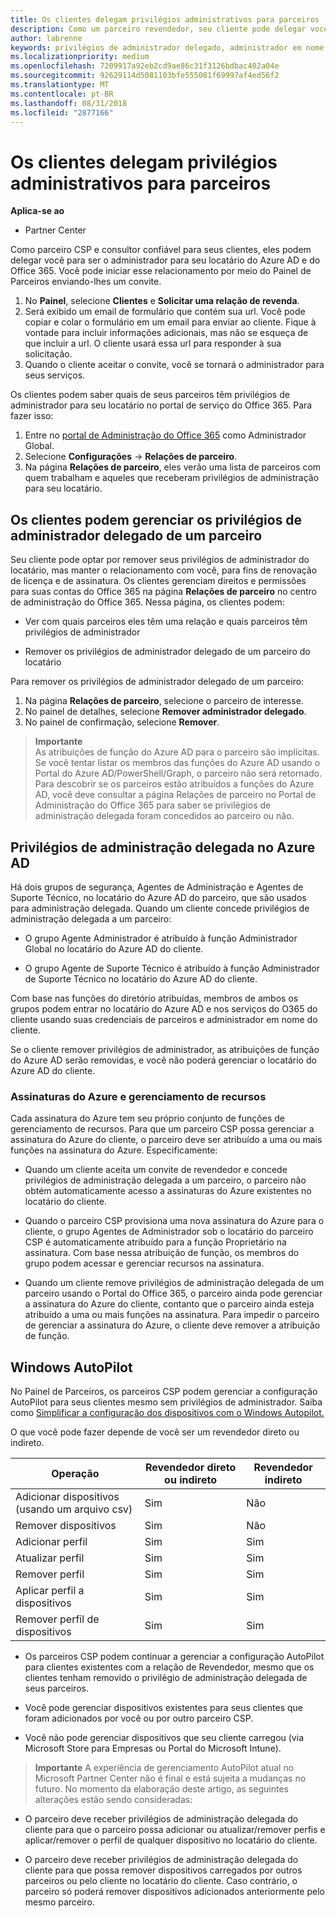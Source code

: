 ```yaml
---
title: Os clientes delegam privilégios administrativos para parceiros | Partner Center
description: Como um parceiro revendedor, seu cliente pode delegar você para ser seu administrador. Ele também pode remover privilégios.
author: labrenne
keywords: privilégios de administrador delegado, administrador em nome de, remover privilégios
ms.localizationpriority: medium
ms.openlocfilehash: 7209917a92eb2cd9ae86c31f3126bdbac402a04e
ms.sourcegitcommit: 92629114d5081103bfe555081f69997af4ed56f2
ms.translationtype: MT
ms.contentlocale: pt-BR
ms.lasthandoff: 08/31/2018
ms.locfileid: "2877166"
---
```

# <a name="customers-delegate-administration-privileges-to-partners"></a>Os clientes delegam privilégios administrativos para parceiros

**Aplica-se ao**

-  Partner Center

Como parceiro CSP e consultor confiável para seus clientes, eles podem delegar você para ser o administrador para seu locatário do Azure AD e do Office 365. Você pode iniciar esse relacionamento por meio do Painel de Parceiros enviando-lhes um convite. 

1. No **Painel**, selecione **Clientes** e **Solicitar uma relação de revenda**.
2. Será exibido um email de formulário que contém sua url. Você pode copiar e colar o formulário em um email para enviar ao cliente. Fique à vontade para incluir informações adicionais, mas não se esqueça de que incluir a url. O cliente usará essa url para responder à sua solicitação.  
3. Quando o cliente aceitar o convite, você se tornará o administrador para seus serviços.

Os clientes podem saber quais de seus parceiros têm privilégios de administrador para seu locatário no portal de serviço do Office 365. Para fazer isso:

1. Entre no [portal de Administração do Office 365](https://portal.office.com/adminportal) como Administrador Global.
2. Selecione **Configurações** → **Relações de parceiro**.
3. Na página **Relações de parceiro**, eles verão uma lista de parceiros com quem trabalham e aqueles que receberam privilégios de administração para seu locatário.

## <a name="customers-can-manage-a-partners-delegated-admin-privileges"></a>Os clientes podem gerenciar os privilégios de administrador delegado de um parceiro 

Seu cliente pode optar por remover seus privilégios de administrador do locatário, mas manter o relacionamento com você, para fins de renovação de licença e de assinatura. Os clientes gerenciam direitos e permissões para suas contas do Office 365 na página **Relações de parceiro** no centro de administração do Office 365. Nessa página, os clientes podem:

- Ver com quais parceiros eles têm uma relação e quais parceiros têm privilégios de administrador

- Remover os privilégios de administrador delegado de um parceiro do locatário

Para remover os privilégios de administrador delegado de um parceiro:

1. Na página **Relações de parceiro**, selecione o parceiro de interesse.
2. No painel de detalhes, selecione **Remover administrador delegado**.
3. No painel de confirmação, selecione **Remover**.

>**Importante**<br>
As atribuições de função do Azure AD para o parceiro são implícitas. Se você tentar listar os membros das funções do Azure AD usando o Portal do Azure AD/PowerShell/Graph, o parceiro não será retornado. Para descobrir se os parceiros estão atribuídos a funções do Azure AD, você deve consultar a página Relações de parceiro no Portal de Administração do Office 365 para saber se privilégios de administração delegada foram concedidos ao parceiro ou não.

## <a name="delegated-admin-privileges-in-azure-ad"></a>Privilégios de administração delegada no Azure AD 

Há dois grupos de segurança, Agentes de Administração e Agentes de Suporte Técnico, no locatário do Azure AD do parceiro, que são usados para administração delegada. Quando um cliente concede privilégios de administração delegada a um parceiro:

- O grupo Agente Administrador é atribuído à função Administrador Global no locatário do Azure AD do cliente.

- O grupo Agente de Suporte Técnico é atribuído à função Administrador de Suporte Técnico no locatário do Azure AD do cliente.

Com base nas funções do diretório atribuídas, membros de ambos os grupos podem entrar no locatário do Azure AD e nos serviços do O365 do cliente usando suas credenciais de parceiros e administrador em nome do cliente.

Se o cliente remover privilégios de administrador, as atribuições de função do Azure AD serão removidas, e você não poderá gerenciar o locatário do Azure AD do cliente.

### <a name="azure-subscriptions-and-resource-management"></a>Assinaturas do Azure e gerenciamento de recursos

Cada assinatura do Azure tem seu próprio conjunto de funções de gerenciamento de recursos. Para que um parceiro CSP possa gerenciar a assinatura do Azure do cliente, o parceiro deve ser atribuído a uma ou mais funções na assinatura do Azure. Especificamente:

- Quando um cliente aceita um convite de revendedor e concede privilégios de administração delegada a um parceiro, o parceiro não obtém automaticamente acesso a assinaturas do Azure existentes no locatário do cliente.

- Quando o parceiro CSP provisiona uma nova assinatura do Azure para o cliente, o grupo Agentes de Administrador sob o locatário do parceiro CSP é automaticamente atribuído para a função Proprietário na assinatura. Com base nessa atribuição de função, os membros do grupo podem acessar e gerenciar recursos na assinatura.

- Quando um cliente remove privilégios de administração delegada de um parceiro usando o Portal do Office 365, o parceiro ainda pode gerenciar a assinatura do Azure do cliente, contanto que o parceiro ainda esteja atribuído a uma ou mais funções na assinatura. Para impedir o parceiro de gerenciar a assinatura do Azure, o cliente deve remover a atribuição de função.

## <a name="windows-autopilot"></a>Windows AutoPilot 

No Painel de Parceiros, os parceiros CSP podem gerenciar a configuração AutoPilot para seus clientes mesmo sem privilégios de administrador. Saiba como [Simplificar a configuração dos dispositivos com o Windows Autopilot.](https://docs.microsoft.com/partner-center/autopilot)

O que você pode fazer depende de você ser um revendedor direto ou indireto.

|**Operação**   |**Revendedor direto ou indireto**   |**Revendedor indireto**   |
|-----------------|-----------------------------------| -----------------------------|
|Adicionar dispositivos (usando um arquivo csv)  |Sim      |Não|
|Remover dispositivos   |Sim   |Não|
|Adicionar perfil   |Sim   | Sim   |
|Atualizar perfil   |Sim    |Sim   |
|Remover perfil   |Sim   |Sim   |
|Aplicar perfil a dispositivos   |Sim   |Sim   |
|Remover perfil de dispositivos   |Sim   |Sim   | 

- Os parceiros CSP podem continuar a gerenciar a configuração AutoPilot para clientes existentes com a relação de Revendedor, mesmo que os clientes tenham removido o privilégio de administração delegada de seus parceiros.

- Você pode gerenciar dispositivos existentes para seus clientes que foram adicionados por você ou por outro parceiro CSP.

- Você não pode gerenciar dispositivos que seu cliente carregou (via Microsoft Store para Empresas ou Portal do Microsoft Intune).

>**Importante** A experiência de gerenciamento AutoPilot atual no Microsoft Partner Center não é final e está sujeita a mudanças no futuro. No momento da elaboração deste artigo, as seguintes alterações estão sendo consideradas:

  - O parceiro deve receber privilégios de administração delegada do cliente para que o parceiro possa adicionar ou atualizar/remover perfis e aplicar/remover o perfil de qualquer dispositivo no locatário do cliente.

- O parceiro deve receber privilégios de administração delegada do cliente para que possa remover dispositivos carregados por outros parceiros ou pelo cliente no locatário do cliente. Caso contrário, o parceiro só poderá remover dispositivos adicionados anteriormente pelo mesmo parceiro.
